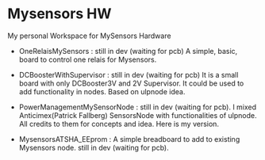 # Mysensors HW
My personal Workspace for MySensors Hardware

- OneRelaisMySensors : still in dev (waiting for pcb) A simple, basic, board to control one relais for Mysensors.


- DCBoosterWithSupervisor : still in dev (waiting for pcb) It is a small board with only DCBooster3V and 2V Supervisor. It could be used to add functionality in nodes. Based on ulpnode idea.

- PowerManagementMySensorNode : still in dev (waiting for pcb). I mixed Anticimex(Patrick Fallberg) SensorsNode with functionalities of ulpnode. All credits to them for concepts and idea. Here is my version.

- MysensorsATSHA_EEprom : A simple breadboard to add to existing Mysensors node. still in dev (waiting for pcb).

